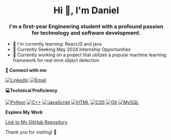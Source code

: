 <div align="center">
  
  # Hi 👋, I'm Daniel
  
</div>
<div align="center">
  
  ### I'm a first-year Engineering student with a profound passion for technology and software development.

</div>

* 📌 I'm currently learning: ReactJS and java
* 📌 Currently Seeking May 2024 Internship Opportunities
* 📌 Currently working on a project that utilizes a popular machine learning framework for real-time object detection

**🤝 Connect with me**

[![LinkedIn](https://img.shields.io/badge/LinkedIn-0077B5?style=for-the-badge&logo=linkedin&logoColor=white)]([https://www.linkedin.com/in/your-linkedin-profile](https://www.linkedin.com/in/daniel-khoshkbarchi-0a5b3a262/))
[![Email](https://img.shields.io/badge/Email-D44638?style=for-the-badge&logo=gmail&logoColor=white)](mailto:ucdanielk@gmail.com)

**💻Technical Proficiency**

[![Python](https://img.shields.io/badge/Python-3776AB?style=for-the-badge&logo=python&logoColor=white)](#)
[![C++](https://img.shields.io/badge/C++-00599C?style=for-the-badge&logo=c%2B%2B&logoColor=white)](#)
[![JavaScript](https://img.shields.io/badge/JavaScript-F7DF1E?style=for-the-badge&logo=javascript&logoColor=black)](#)
[![HTML](https://img.shields.io/badge/HTML5-E34F26?style=for-the-badge&logo=html5&logoColor=white)](#)
[![CSS](https://img.shields.io/badge/CSS-1572B6?style=for-the-badge&logo=css3&logoColor=white)](#)
[![Git](https://img.shields.io/badge/Git-F05032?style=for-the-badge&logo=git&logoColor=white)](#)
[![MySQL](https://img.shields.io/badge/MySQL-4479A1?style=for-the-badge&logo=mysql&logoColor=white)](#)

**Explore My Work**

[Link to My GitHub Repository](https://github.com/daniel-k778?tab=repositories)

Thank you for visiting! 🚀
